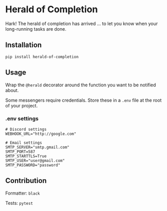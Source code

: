 # Herald of Completion

Hark! The herald of completion has arrived ... to let you know when your long-running tasks are done.

## Installation

```
pip install herald-of-completion
```

## Usage

Wrap the `@herald` decorator around the function you want to be notified about.

Some messengers require credentials. Store these in a `.env` file at the root of your project.

### .env settings

```
# Discord settings
WEBHOOK_URL="http://google.com"

# Email settings
SMTP_SERVER="smtp.gmail.com"
SMTP_PORT=587
SMTP_STARTTLS=True
SMTP_USER="user@gmail.com"
SMTP_PASSWORD="password"
```

## Contribution

Formatter: `black`

Tests: `pytest`
